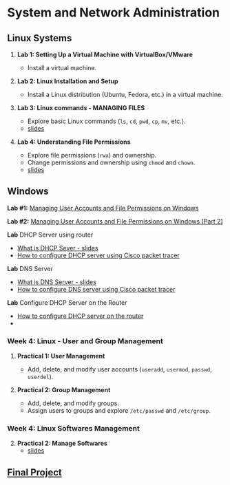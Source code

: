 # System and Network Administration

## **Linux Systems**

1. **Lab 1: Setting Up a Virtual Machine with VirtualBox/VMware**  
    - Install a virtual machine.
  
2. **Lab 2: Linux Installation and Setup**  
   - Install a Linux distribution (Ubuntu, Fedora, etc.) in a virtual machine.

3. **Lab 3: Linux commands - MANAGING FILES**
    - Explore basic Linux commands (`ls`, `cd`, `pwd`, `cp`, `mv`, etc.).
    - [slides](https://docs.google.com/presentation/d/1-f72DLYF_hc9V7fRbNyEBHAiAB6UvmgkSklABuz47_8/edit?usp=sharing)

4. **Lab 4: Understanding File Permissions**  
   - Explore file permissions (`rwx`) and ownership.
   - Change permissions and ownership using `chmod` and `chown`.
   - [slides](https://docs.google.com/presentation/d/1xH14xV4hE8FLaZWhylB8YnWOApF_wACKUrHhoojvC4U/edit?usp=sharing)

## Windows 

**Lab #1:** [Managing User Accounts and File Permissions on Windows](../windows/docs/windows-users-permissions.md)

**Lab #2:** [Managing User Accounts and File Permissions on Windows [Part 2]](../windows/docs/windows-users-permissions.md)

**Lab** DHCP Server using router

- [What is DHCP Sever - slides](https://docs.google.com/presentation/d/1SCdXzP39MI1p_aDR0xpgDplj_Zk3aN_7N9bxTrNB2ss/edit?usp=sharing)
- [How to configure DHCP server using Cisco packet tracer](../tools/docs/cisco-packet-tracer.md)

**Lab** DNS Server

- [What is DNS Server - slides](https://docs.google.com/presentation/d/1VxoNQRi3oSeKbFRHfVgPcCuHga4lC8tYj48NYSFMAnA/edit?usp=sharing)
- [How to configure DNS server using Cisco packet tracer](../tools/docs/cisco-packet-tracer.md#how-to-configure-dns-server-in-packet-tracer)

**Lab** Configure DHCP Server on the Router 

- [How to configure DHCP server on the router](../tools/docs/cisco-packet-tracer.md#6-optional-configure-dhcp-on-the-router)
- 
### **Week 4: Linux - User and Group Management**

1. **Practical 1: User Management**  
   - Add, delete, and modify user accounts (`useradd`, `usermod`, `passwd`, `userdel`).

2. **Practical 2: Group Management**  
   - Add, delete, and modify groups.
   - Assign users to groups and explore `/etc/passwd` and `/etc/group`.

### **Week 4: Linux Softwares Management**
  
2. **Practical 2: Manage Softwares**
    - [slides](https://docs.google.com/presentation/d/1AEl9J22vv8-bwhECuOk-HjQRMSE4-8gv72JdQqTUqGo/edit?usp=sharing)
 
## [Final Project](docs/sna-projects.md)